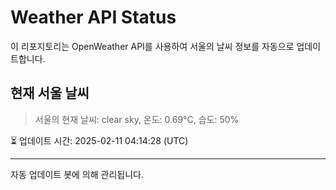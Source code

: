 
# Weather API Status

이 리포지토리는 OpenWeather API를 사용하여 서울의 날씨 정보를 자동으로 업데이트합니다.

## 현재 서울 날씨
> 서울의 현재 날씨: clear sky, 온도: 0.69°C, 습도: 50%

⏳ 업데이트 시간: 2025-02-11 04:14:28 (UTC)

---
자동 업데이트 봇에 의해 관리됩니다.
